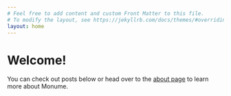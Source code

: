 ```yaml
---
# Feel free to add content and custom Front Matter to this file.
# To modify the layout, see https://jekyllrb.com/docs/themes/#overriding-theme-defaults
layout: home
---
```


# Welcome!

You can check out posts below or head over to the [about page](/about) to learn more about Monume.